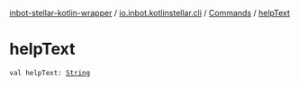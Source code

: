 [inbot-stellar-kotlin-wrapper](../../index.md) / [io.inbot.kotlinstellar.cli](../index.md) / [Commands](index.md) / [helpText](./help-text.md)

# helpText

`val helpText: `[`String`](https://kotlinlang.org/api/latest/jvm/stdlib/kotlin/-string/index.html)